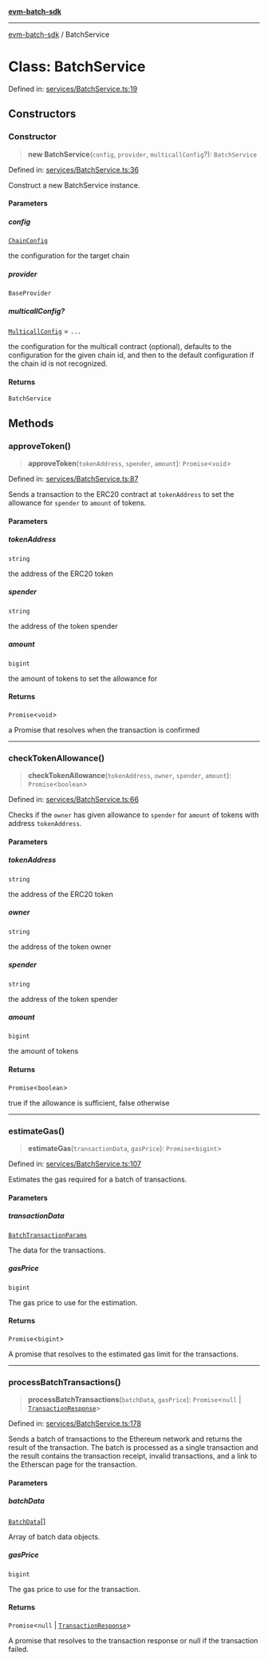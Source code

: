 [**evm-batch-sdk**](../README.md)

***

[evm-batch-sdk](../globals.md) / BatchService

# Class: BatchService

Defined in: [services/BatchService.ts:19](https://github.com/akasharora963/evm-batch-sdk/blob/5b37c2ea625e7e8fce545be782ecdf3df051c29b/src/services/BatchService.ts#L19)

## Constructors

### Constructor

> **new BatchService**(`config`, `provider`, `multicallConfig`?): `BatchService`

Defined in: [services/BatchService.ts:36](https://github.com/akasharora963/evm-batch-sdk/blob/5b37c2ea625e7e8fce545be782ecdf3df051c29b/src/services/BatchService.ts#L36)

Construct a new BatchService instance.

#### Parameters

##### config

[`ChainConfig`](../interfaces/ChainConfig.md)

the configuration for the target chain

##### provider

`BaseProvider`

##### multicallConfig?

[`MulticallConfig`](../interfaces/MulticallConfig.md) = `...`

the configuration for the multicall contract
         (optional), defaults to the configuration for the given chain id,
         and then to the default configuration if the chain id is not recognized.

#### Returns

`BatchService`

## Methods

### approveToken()

> **approveToken**(`tokenAddress`, `spender`, `amount`): `Promise`\<`void`\>

Defined in: [services/BatchService.ts:87](https://github.com/akasharora963/evm-batch-sdk/blob/5b37c2ea625e7e8fce545be782ecdf3df051c29b/src/services/BatchService.ts#L87)

Sends a transaction to the ERC20 contract at `tokenAddress` to set the
allowance for `spender` to `amount` of tokens.

#### Parameters

##### tokenAddress

`string`

the address of the ERC20 token

##### spender

`string`

the address of the token spender

##### amount

`bigint`

the amount of tokens to set the allowance for

#### Returns

`Promise`\<`void`\>

a Promise that resolves when the transaction is
         confirmed

***

### checkTokenAllowance()

> **checkTokenAllowance**(`tokenAddress`, `owner`, `spender`, `amount`): `Promise`\<`boolean`\>

Defined in: [services/BatchService.ts:66](https://github.com/akasharora963/evm-batch-sdk/blob/5b37c2ea625e7e8fce545be782ecdf3df051c29b/src/services/BatchService.ts#L66)

Checks if the `owner` has given allowance to `spender` for
`amount` of tokens with address `tokenAddress`.

#### Parameters

##### tokenAddress

`string`

the address of the ERC20 token

##### owner

`string`

the address of the token owner

##### spender

`string`

the address of the token spender

##### amount

`bigint`

the amount of tokens

#### Returns

`Promise`\<`boolean`\>

true if the allowance is sufficient, false otherwise

***

### estimateGas()

> **estimateGas**(`transactionData`, `gasPrice`): `Promise`\<`bigint`\>

Defined in: [services/BatchService.ts:107](https://github.com/akasharora963/evm-batch-sdk/blob/5b37c2ea625e7e8fce545be782ecdf3df051c29b/src/services/BatchService.ts#L107)

Estimates the gas required for a batch of transactions.

#### Parameters

##### transactionData

[`BatchTransactionParams`](../interfaces/BatchTransactionParams.md)

The data for the transactions.

##### gasPrice

`bigint`

The gas price to use for the estimation.

#### Returns

`Promise`\<`bigint`\>

A promise that resolves to the estimated gas limit for the transactions.

***

### processBatchTransactions()

> **processBatchTransactions**(`batchData`, `gasPrice`): `Promise`\<`null` \| [`TransactionResponse`](../interfaces/TransactionResponse.md)\>

Defined in: [services/BatchService.ts:178](https://github.com/akasharora963/evm-batch-sdk/blob/5b37c2ea625e7e8fce545be782ecdf3df051c29b/src/services/BatchService.ts#L178)

Sends a batch of transactions to the Ethereum network and returns the
result of the transaction. The batch is processed as a single transaction
and the result contains the transaction receipt, invalid transactions, and
a link to the Etherscan page for the transaction.

#### Parameters

##### batchData

[`BatchData`](../interfaces/BatchData.md)[]

Array of batch data objects.

##### gasPrice

`bigint`

The gas price to use for the transaction.

#### Returns

`Promise`\<`null` \| [`TransactionResponse`](../interfaces/TransactionResponse.md)\>

A promise that resolves to
         the transaction response or null if the transaction failed.
